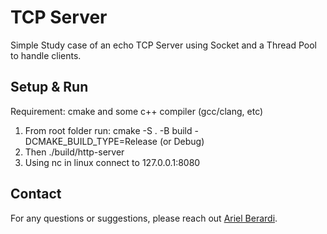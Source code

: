 # TCP Server 

Simple Study case of an echo TCP Server using Socket and a Thread Pool to handle clients.

## Setup & Run

Requirement: cmake and some c++ compiler (gcc/clang, etc)

1) From root folder run: cmake -S . -B build -DCMAKE_BUILD_TYPE=Release (or Debug)
2) Then ./build/http-server 
3) Using nc in linux connect to 127.0.0.1:8080

## Contact

For any questions or suggestions, please reach out [Ariel Berardi](https://www.linkedin.com/in/aberardi95/).
